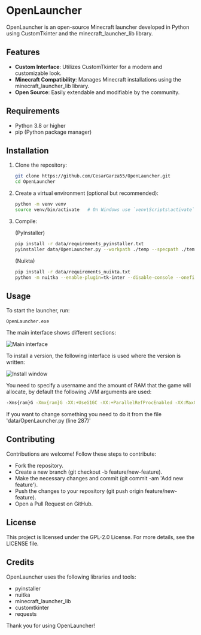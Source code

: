 # OpenLauncher

OpenLauncher is an open-source Minecraft launcher developed in Python using CustomTkinter and the minecraft_launcher_lib library.

## Features

- **Custom Interface**: Utilizes CustomTkinter for a modern and customizable look.
- **Minecraft Compatibility**: Manages Minecraft installations using the minecraft_launcher_lib library.
- **Open Source**: Easily extendable and modifiable by the community.

## Requirements

- Python 3.8 or higher
- pip (Python package manager)

## Installation

1. Clone the repository:
    ```bash
    git clone https://github.com/CesarGarza55/OpenLauncher.git
    cd OpenLauncher
    ```

2. Create a virtual environment (optional but recommended):
    ```bash
    python -m venv venv
    source venv/bin/activate   # On Windows use `venv\Scripts\activate`
    ```

3. Compile:
   
    (PyInstaller)
    ```bash
    pip install -r data/requirements_pyinstaller.txt
    pyinstaller data/OpenLauncher.py --workpath ./temp --specpath ./temp  --onefile --windowed --icon data/icon.ico --distpath ./ --noconfirm
    ```
   (Nuikta)
   ```bash
   pip install -r data/requirements_nuikta.txt
   python -m nuitka --enable-plugin=tk-inter --disable-console --onefile --windows-icon-from-ico=data/icon.ico data/OpenLauncher.py
   ```

## Usage

To start the launcher, run: 
    
    OpenLauncher.exe

The main interface shows different sections:

![Main interface](https://github.com/CesarGarza55/OpenLauncher/assets/168610828/464b7a33-20e3-4ddd-83e4-404786675cb1)

To install a version, the following interface is used where the version is written:

![Install window](https://github.com/CesarGarza55/OpenLauncher/assets/168610828/0160d883-c8c0-4464-82e3-fc9281eaf0de)

You need to specify a username and the amount of RAM that the game will allocate, by default the following JVM arguments are used:

   ```bash
   -Xms{ram}G -Xmx{ram}G -XX:+UseG1GC -XX:+ParallelRefProcEnabled -XX:MaxGCPauseMillis=200 -XX:+UnlockExperimentalVMOptions -XX:+DisableExplicitGC -XX:+AlwaysPreTouch -XX:G1NewSizePercent=30 -XX:G1MaxNewSizePercent=40 -XX:G1HeapRegionSize=8M -XX:G1ReservePercent=20 -XX:G1HeapWastePercent=5 -XX:G1MixedGCCountTarget=4 -XX:InitiatingHeapOccupancyPercent=15 -XX:G1MixedGCLiveThresholdPercent=90 -XX:G1RSetUpdatingPauseTimePercent=5 -XX:SurvivorRatio=32 -XX:+PerfDisableSharedMem
   ```

If you want to change something you need to do it from the file 'data/OpenLauncher.py (line 287)'

## Contributing
Contributions are welcome! Follow these steps to contribute:

- Fork the repository.
- Create a new branch (git checkout -b feature/new-feature).
- Make the necessary changes and commit (git commit -am 'Add new feature').
- Push the changes to your repository (git push origin feature/new-feature).
- Open a Pull Request on GitHub.

## License
This project is licensed under the GPL-2.0 License. For more details, see the LICENSE file.

## Credits
OpenLauncher uses the following libraries and tools:

- pyinstaller
- nuitka
- minecraft_launcher_lib
- customtkinter
- requests

Thank you for using OpenLauncher!
